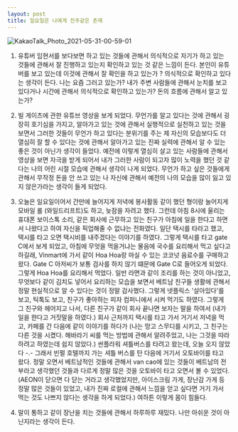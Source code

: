 ```yaml
---
layout: post
title: 일요일은 나에게 진주같은 존재
---
```

![KakaoTalk_Photo_2021-05-31-00-59-01](https://user-images.githubusercontent.com/50545088/120111086-787da280-c1ab-11eb-88e6-0ae1b83aac86.jpeg)


1. 유튜버 임현서를 보다보면 하고 있는 것들에 관해서 의식적으로 자기가 하고 있는 것들에 관해서 잘 진행하고 있는지 확인하고 있는 것 같은 느낌이 든다. 본인이 유튜버를 보고 있는데 이것에 관해서 잘 확인을 하고 있는가 ? 의식적으로 확인하고 있다는 생각이 든다. 나는 요즘 그러고 있는가? 내가 주변 사람들에 관해서 눈치를 보고 있다거나 시간에 관해서 의식적으로 확인하고 있는가? 돈의 흐름에 관해서 알고 있는가?

2. 빌 게이츠에 관한 유튜브 영상을 보게 되었다. 무언가를 알고 있다는 것에 관해서 굉장히 호기심을 가지고, 알아가고 있는 것에 관해서 실행적으로 실천하고 있는 것을 보면서 그러한 것들이 무언가 하고 있다는 분위기를 주는 제 자신의 모습보다도 더 열심히 잘 할 수 있다는 것에 관해서 알아가고 있는 진짜 실력에 관해서 알 수 있는 좋은 것이 아닌가 생각이 들었다. 예전에 이렇게 열심히 살고 있는 사람들에 관해서 영상을 보면 자극을 받게 되어서 내가 그러한 사람이 되고자 많이 노력을 했던 것 같다는 나의 어린 시절 모습에 관해서 생각이 나게 되었다. 무언가 하고 싶은 것들에게 관해서 무작정 돈을 안 쓰고 있는 나 자신에 관해서 예전의 나의 모습을 많이 잃고 있지 않은가라는 생각이 들게 되었다. 

3. 오늘은 일요일이어서 간만에 늘어지게 저녁에 봉사활동 같이 했던 형이랑 늘어지게 모바일 롤 (와일드리프트)도 하고, 늦잠을 자려고 했다. 그런데 아침 8시에 울리는 휴대폰 보이스톡 소리, 같은 회사에 근무하고 있는 친구가 아침에 일을 한다고 하면서 나왔다고 하여 자신을 픽업해줄 수 없냐는 전화였다. 일단 택시를 타라고 했고, 택시를 타고 오면 택시비를 내주겠다는 이야기를 하였다. 그렇게 택시를 타고 gate C에서 보게 되었고, 아침에 무엇을 먹을거냐는 물음에 국수를 요리해서 먹고 싶다고 하길래, Vinmart에 가서 같이 Hoa Hoa랑 마실 수 있는 코코넛 음료수를 구매하고 왔다. Gate C 아저씨가 보통 검사를 하지 않기 떄문에 Gate C로 들어오게 되었다. 그렇게 Hoa Hoa를 요리해서 먹었다. 일반 라면과 같이 조리를 하는 것이 아니었고, 무엇보다 같이 김치도 넣어서 요리하는 모습을 보면서 베트남 친구들 생활에 관해서 정말 현실적으로 알 수 있다는 것이 정말 감사했다. 그렇게 넷플릭스 '살아있다'를 보고, 틱톡도 보고, 친구가 좋아하는 피자 컴퍼니에서 시켜 먹기도 하였다. 그렇게 그 친구와 헤어지고 나서, 다른 친구가 같이 회사 끝나면 보자는 말을 하여서 (내가 일을 한다고 거짓말을 하였다.) 회사 근처까지 택시를 타고 가서 거기서 저녁을 먹고, 카페를 간 다음에 같이 이야기를 하다가 (나는 망고 스무디를 시키고, 그 친구는 다른 것을 시켰다. 해바라기 씨를 먹는 방법에 관해서 알려주었고, 나는 그것을 따라하려고 하였는데 쉽지 않았다.) 썬플라워 셔틀버스를 타려고 왔는데, 오늘 오지 않았다 -.- 그래서 빈펄 호텔까지 가는 셔틀 버스를 탄 다음에 거기서 오토바이를 타고 왔다. 정말 오면서 베트남적인 것들에 관해서 van cao에 있는 것들이 베트남의 전부라고 생각했던 것들과 다르게 정말 많은 것을 오토바이 타고 오면서 볼 수 있었다.(AEON이 닫으면 다 닫는 거라고 생각했었지만, 아이스크림 가게, 장난감 가게 등 정말 많은 것들이 있었고, 내가 진짜 로컬에 관해서 느낌을 얻고 싶다면 거기 가서 먹는 것도 나쁘지 않다는 생각을 하게 되었다.) 여하튼 이렇게 몸이 힘들다.

4. 말이 통하고 같이 장난을 치는 것들에 관해서 하루하루 재밌다. 나만 아쉬운 것이 아닌지라는 생각이 든다.
